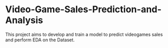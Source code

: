 # Video-Game-Sales-Prediction-and-Analysis
This project aims to develop and train a model to predict videogames sales and perform EDA on the Dataset.
